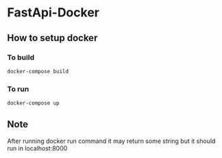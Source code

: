 # FastApi-Docker

## How to setup docker
### To build
```bash
docker-compose build
```

### To run
```bash
docker-compose up
```

## Note
After running docker run command it may return some string but it should run in localhost:8000